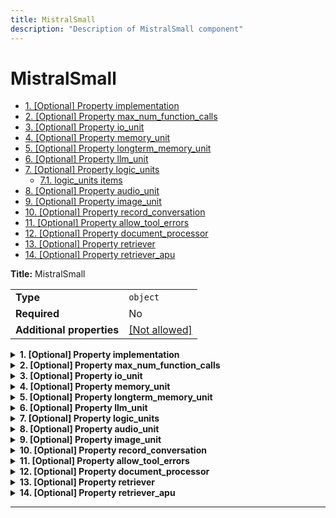 ```yaml
---
title: MistralSmall
description: "Description of MistralSmall component"
---
```

# MistralSmall

- [1. [Optional] Property implementation](#implementation)
- [2. [Optional] Property max_num_function_calls](#max_num_function_calls)
- [3. [Optional] Property io_unit](#io_unit)
- [4. [Optional] Property memory_unit](#memory_unit)
- [5. [Optional] Property longterm_memory_unit](#longterm_memory_unit)
- [6. [Optional] Property llm_unit](#llm_unit)
- [7. [Optional] Property logic_units](#logic_units)
  - [7.1. logic_units items](#autogenerated_heading_2)
- [8. [Optional] Property audio_unit](#audio_unit)
- [9. [Optional] Property image_unit](#image_unit)
- [10. [Optional] Property record_conversation](#record_conversation)
- [11. [Optional] Property allow_tool_errors](#allow_tool_errors)
- [12. [Optional] Property document_processor](#document_processor)
- [13. [Optional] Property retriever](#retriever)
- [14. [Optional] Property retriever_apu](#retriever_apu)

**Title:** MistralSmall

|                           |                                                         |
| ------------------------- | ------------------------------------------------------- |
| **Type**                  | `object`                                                |
| **Required**              | No                                                      |
| **Additional properties** | [[Not allowed]](# "Additional Properties not allowed.") |

<details>
<summary>
<strong> <a name="implementation"></a>1. [Optional] Property implementation</strong>  

</summary>
<blockquote>

|              |         |
| ------------ | ------- |
| **Type**     | `const` |
| **Required** | No      |

Specific value: `"MistralSmall"`

</blockquote>
</details>

<details>
<summary>
<strong> <a name="max_num_function_calls"></a>2. [Optional] Property max_num_function_calls</strong>  

</summary>
<blockquote>

**Title:** Max Num Function Calls

|              |           |
| ------------ | --------- |
| **Type**     | `integer` |
| **Required** | No        |
| **Default**  | `10`      |

**Description:** The maximum number of function calls to make in a single request.

</blockquote>
</details>

<details>
<summary>
<strong> <a name="io_unit"></a>3. [Optional] Property io_unit</strong>  

</summary>
<blockquote>

|              |                                |
| ------------ | ------------------------------ |
| **Type**     | [`Reference[IOUnit]`](/docs/components/iounit/overview)            |
| **Required** | No                             |
| **Default**  | `{"implementation": "IOUnit"}` |

</blockquote>
</details>

<details>
<summary>
<strong> <a name="memory_unit"></a>4. [Optional] Property memory_unit</strong>  

</summary>
<blockquote>

|              |                                    |
| ------------ | ---------------------------------- |
| **Type**     | [`Reference[MemoryUnit]`](/docs/components/memoryunit/overview)            |
| **Required** | No                                 |
| **Default**  | `{"implementation": "MemoryUnit"}` |

</blockquote>
</details>

<details>
<summary>
<strong> <a name="longterm_memory_unit"></a>5. [Optional] Property longterm_memory_unit</strong>  

</summary>
<blockquote>

|              |                                 |
| ------------ | ------------------------------- |
| **Type**     | [`Reference[LongTermMemoryUnit]`](/docs/components/longtermmemoryunit/overview) |
| **Required** | No                              |
| **Default**  | `null`                          |

</blockquote>
</details>

<details>
<summary>
<strong> <a name="llm_unit"></a>6. [Optional] Property llm_unit</strong>  

</summary>
<blockquote>

|              |                                                                     |
| ------------ | ------------------------------------------------------------------- |
| **Type**     | [`Reference[LLMUnit]`](/docs/components/llmunit/overview)                                                |
| **Required** | No                                                                  |
| **Default**  | `{"implementation": "MistralGPT", "model": "mistral-small-latest"}` |

</blockquote>
</details>

<details>
<summary>
<strong> <a name="logic_units"></a>7. [Optional] Property logic_units</strong>  

</summary>
<blockquote>

**Title:** Logic Units

|              |                                 |
| ------------ | ------------------------------- |
| **Type**     | `array of [Reference[LogicUnit]](/docs/components/logicunit/overview)` |
| **Required** | No                              |
| **Default**  | `[]`                            |

|                      | Array restrictions |
| -------------------- | ------------------ |
| **Min items**        | N/A                |
| **Max items**        | N/A                |
| **Items unicity**    | False              |
| **Additional items** | False              |
| **Tuple validation** | See below          |

| Each item of this array must be         | Description |
| --------------------------------------- | ----------- |
| [logic_units items](#logic_units_items) | -           |

### <a name="autogenerated_heading_2"></a>7.1. logic_units items

|              |                                                                 |
| ------------ | --------------------------------------------------------------- |
| **Type**     | [`Reference[LogicUnit]`](/docs/components/logicunit/overview)                                          |
| **Required** | No                                                              |
| **Default**  | `{"implementation": "eidolon_ai_sdk.apu.logic_unit.LogicUnit"}` |

</blockquote>
</details>

<details>
<summary>
<strong> <a name="audio_unit"></a>8. [Optional] Property audio_unit</strong>  

</summary>
<blockquote>

|              |                        |
| ------------ | ---------------------- |
| **Type**     | [`Reference[AudioUnit]`](/docs/components/audiounit/overview) |
| **Required** | No                     |
| **Default**  | `null`                 |

</blockquote>
</details>

<details>
<summary>
<strong> <a name="image_unit"></a>9. [Optional] Property image_unit</strong>  

</summary>
<blockquote>

|              |                        |
| ------------ | ---------------------- |
| **Type**     | [`Reference[ImageUnit]`](/docs/components/imageunit/overview) |
| **Required** | No                     |
| **Default**  | `null`                 |

</blockquote>
</details>

<details>
<summary>
<strong> <a name="record_conversation"></a>10. [Optional] Property record_conversation</strong>  

</summary>
<blockquote>

**Title:** Record Conversation

|              |           |
| ------------ | --------- |
| **Type**     | `boolean` |
| **Required** | No        |
| **Default**  | `true`    |

</blockquote>
</details>

<details>
<summary>
<strong> <a name="allow_tool_errors"></a>11. [Optional] Property allow_tool_errors</strong>  

</summary>
<blockquote>

**Title:** Allow Tool Errors

|              |           |
| ------------ | --------- |
| **Type**     | `boolean` |
| **Required** | No        |
| **Default**  | `true`    |

</blockquote>
</details>

<details>
<summary>
<strong> <a name="document_processor"></a>12. [Optional] Property document_processor</strong>  

</summary>
<blockquote>

|              |                                           |
| ------------ | ----------------------------------------- |
| **Type**     | [`Reference[DocumentProcessor]`](/docs/components/documentprocessor/overview)            |
| **Required** | No                                        |
| **Default**  | `{"implementation": "DocumentProcessor"}` |

</blockquote>
</details>

<details>
<summary>
<strong> <a name="retriever"></a>13. [Optional] Property retriever</strong>  

</summary>
<blockquote>

|              |                                   |
| ------------ | --------------------------------- |
| **Type**     | [`Reference[Retriever]`](/docs/components/retriever/overview)            |
| **Required** | No                                |
| **Default**  | `{"implementation": "Retriever"}` |

</blockquote>
</details>

<details>
<summary>
<strong> <a name="retriever_apu"></a>14. [Optional] Property retriever_apu</strong>  

</summary>
<blockquote>

|              |                  |
| ------------ | ---------------- |
| **Type**     | [`Reference[APU]`](/docs/components/apu/overview) |
| **Required** | No               |
| **Default**  | `null`           |

</blockquote>
</details>

----------------------------------------------------------------------------------------------------------------------------

